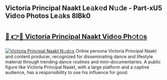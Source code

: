 ## Victoria Principal Naakt Le𝚊k𝚎d N𝚞𝚍e - Part-xU5 Vid𝚎o Photos Le𝚊ks 8IBk0

# <h2><a href="http://fb80hnz.evod.top/?m=Victoria+Principal+Naakt">🔗 👉🔴 Victoria Principal Naakt Vid𝚎o Ph𝚘t𝚘s</a></h2>

[![Victoria Principal Naakt N𝚞d𝚎s](https://i.imgur.com/8V9OHl7.gif)](http://fb80hnz.evod.top/?m=Victoria+Principal+Naakt)
Online persona Victoria Principal Naakt and content producer, recognized for disseminating dance and lifestyle material through trending dance routines and mini-documentaries. A public figure like Victoria Principal Naakt, with a large platform and a captive audience, has a responsibility to use his influence for good. 

